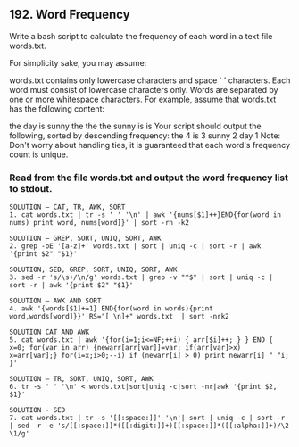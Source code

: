 ## 192. Word Frequency

Write a bash script to calculate the frequency of each word in a text file words.txt.

For simplicity sake, you may assume:

words.txt contains only lowercase characters and space ' ' characters. Each word must consist of lowercase characters
only. Words are separated by one or more whitespace characters. For example, assume that words.txt has the following
content:

the day is sunny the the the sunny is is Your script should output the following, sorted by descending frequency:
the 4 is 3 sunny 2 day 1 Note:
Don't worry about handling ties, it is guaranteed that each word's frequency count is unique.

### Read from the file words.txt and output the word frequency list to stdout.

    SOLUTION – CAT, TR, AWK, SORT
    1. cat words.txt | tr -s ' ' '\n' | awk '{nums[$1]++}END{for(word in nums) print word, nums[word]}' | sort -rn -k2
    
    SOLUTION – GREP, SORT, UNIQ, SORT, AWK
    2. grep -oE '[a-z]+' words.txt | sort | uniq -c | sort -r | awk '{print $2" "$1}'
    
    SOLUTION, SED, GREP, SORT, UNIQ, SORT, AWK
    3. sed -r 's/\s+/\n/g' words.txt | grep -v "^$" | sort | uniq -c | sort -r | awk '{print $2" "$1}'
    
    SOLUTION – AWK AND SORT
    4. awk '{words[$1]+=1} END{for(word in words){print word,words[word]}}' RS="[ \n]+" words.txt  | sort -nrk2
    
    SOLUTION CAT AND AWK
    5. cat words.txt | awk '{for(i=1;i<=NF;++i) { arr[$i]++; } } END { x=0; for(var in arr) {newarr[arr[var]]=var; if(arr[var]>x) x=arr[var];} for(i=x;i>0;--i) if (newarr[i] > 0) print newarr[i] " "i; }'
    
    SOLUTION – TR, SORT, UNIQ, SORT, AWK
    6. tr -s ' ' '\n' < words.txt|sort|uniq -c|sort -nr|awk '{print $2, $1}'
   
    SOLUTION - SED
    7. cat words.txt | tr -s '[[:space:]]' '\n'| sort | uniq -c | sort -r | sed -r -e 's/[[:space:]]*([[:digit:]]+)[[:space:]]*([[:alpha:]]+)/\2 \1/g'
    